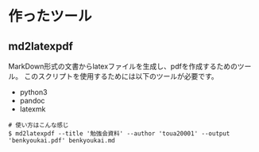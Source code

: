 # 作ったツール
## md2latexpdf
MarkDown形式の文書からlatexファイルを生成し、pdfを作成するためのツール。
このスクリプトを使用するためには以下のツールが必要です。

- python3
- pandoc
- latexmk

```
# 使い方はこんな感じ
$ md2latexpdf --title '勉強会資料' --author 'toua20001' --output 'benkyoukai.pdf' benkyoukai.md
```
